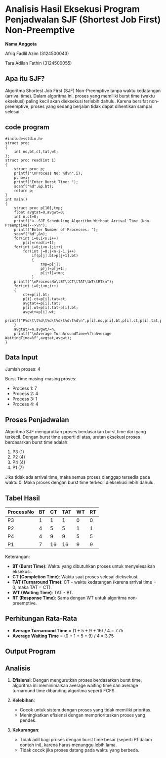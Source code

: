 
# Analisis Hasil Eksekusi Program Penjadwalan SJF (Shortest Job First) Non-Preemptive
**Nama Anggota**  

  Afriq Fadlil Azim (3124500043)  
  
  Tara Adilah Fathin (3124500055)

## Apa itu SJF? 
Algoritma Shortest Job First (SJF) Non-Preemptive tanpa waktu kedatangan (arrival time). Dalam algoritma ini, proses yang memiliki burst time (waktu eksekusi) paling kecil akan dieksekusi terlebih dahulu. Karena bersifat non-preemptive, proses yang sedang berjalan tidak dapat dihentikan sampai selesai.

## code program  
```
#include<stdio.h>
struct proc
{
    int no,bt,ct,tat,wt;
};
struct proc read(int i)
{
    struct proc p;
    printf("\nProcess No: %d\n",i);
    p.no=i;
    printf("Enter Burst Time: ");
    scanf("%d",&p.bt);
    return p;
}
int main()
{
    struct proc p[10],tmp;
    float avgtat=0,avgwt=0;
    int n,ct=0;
    printf("<--SJF Scheduling Algorithm Without Arrival Time (Non-Preemptive)-->\n");
    printf("Enter Number of Processes: ");
    scanf("%d",&n);
    for(int i=0;i<n;i++)
        p[i]=read(i+1);
    for(int i=0;i<n-1;i++)
        for(int j=0;j<n-i-1;j++)    
            if(p[j].bt>p[j+1].bt)
            {
				tmp=p[j];
				p[j]=p[j+1];
				p[j+1]=tmp;
            }
    printf("\nProcessNo\tBT\tCT\tTAT\tWT\tRT\n");
    for(int i=0;i<n;i++)
    {
        ct+=p[i].bt;
		p[i].ct=p[i].tat=ct;
		avgtat+=p[i].tat;
        p[i].wt=p[i].tat-p[i].bt;
        avgwt+=p[i].wt;
        printf("P%d\t\t%d\t%d\t%d\t%d\t%d\n",p[i].no,p[i].bt,p[i].ct,p[i].tat,p[i].wt,p[i].wt);
    }
    avgtat/=n,avgwt/=n;
    printf("\nAverage TurnAroundTime=%f\nAverage WaitingTime=%f",avgtat,avgwt);
}
```
## Data Input
Jumlah proses: 4

Burst Time masing-masing proses:
- Process 1: 7
- Process 2: 4
- Process 3: 1
- Process 4: 4

## Proses Penjadwalan
Algoritma SJF mengurutkan proses berdasarkan burst time dari yang terkecil. Dengan burst time seperti di atas, urutan eksekusi proses berdasarkan burst time adalah:
1. P3 (1)
2. P2 (4)
3. P4 (4)
4. P1 (7)

Jika tidak ada arrival time, maka semua proses dianggap tersedia pada waktu 0. Maka proses dengan burst time terkecil dieksekusi lebih dahulu.

## Tabel Hasil
| ProcessNo | BT | CT | TAT | WT | RT |
|-----------|----|----|-----|----|----|
| P3        |  1 |  1 |   1 |  0 |  0 |
| P2        |  4 |  5 |   5 |  1 |  1 |
| P4        |  4 |  9 |   9 |  5 |  5 |
| P1        |  7 | 16 |  16 |  9 |  9 |

Keterangan:
- **BT (Burst Time)**: Waktu yang dibutuhkan proses untuk menyelesaikan eksekusi.
- **CT (Completion Time)**: Waktu saat proses selesai dieksekusi.
- **TAT (Turnaround Time)**: CT - waktu kedatangan (karena arrival time = 0, maka TAT = CT).
- **WT (Waiting Time)**: TAT - BT.
- **RT (Response Time)**: Sama dengan WT untuk algoritma non-preemptive.

## Perhitungan Rata-Rata
- **Average Turnaround Time** = (1 + 5 + 9 + 16) / 4 = 7.75
- **Average Waiting Time** = (0 + 1 + 5 + 9) / 4 = 3.75
## Output Program  

## Analisis
1. **Efisiensi**: Dengan mengurutkan proses berdasarkan burst time, algoritma ini meminimalkan average waiting time dan average turnaround time dibanding algoritma seperti FCFS.

2. **Kelebihan**:
   - Cocok untuk sistem dengan proses yang tidak memiliki prioritas.
   - Meningkatkan efisiensi dengan memprioritaskan proses yang pendek.

3. **Kekurangan**:
   - Tidak adil bagi proses dengan burst time besar (seperti P1 dalam contoh ini), karena harus menunggu lebih lama.
   - Tidak cocok jika proses datang pada waktu yang berbeda.
